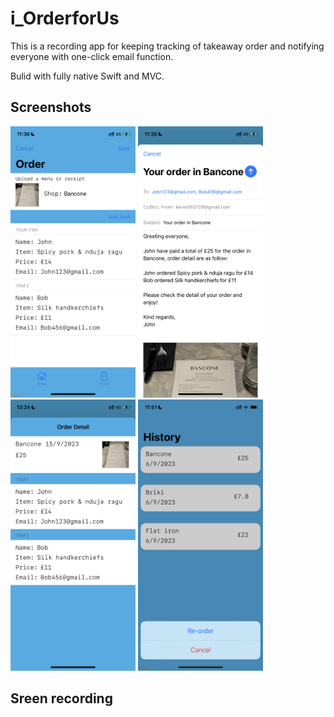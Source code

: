# i_OrderforUs
This is a recording app for keeping tracking of takeaway order and notifying everyone with one-click email function.

Bulid with fully native Swift and MVC.

## Screenshots
<img src="i_OrderforUs/Images/mockApp1.PNG" width="200"> <img src="i_OrderforUs/Images/mockApp2.PNG" width="200">
<img src="i_OrderforUs/Images/mockApp7.PNG" width="200"> <img src="i_OrderforUs/Images/mockApp6.PNG" width="200">

## Sreen recording





